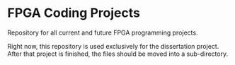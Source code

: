 # FPGA Coding Projects
Repository for all current and future FPGA programming projects.

Right now, this repository is used exclusively for the dissertation project.
After that project is finished, the files should be moved into a sub-directory.
